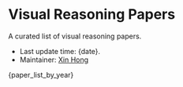 # Visual Reasoning Papers

A curated list of visual reasoning papers.

- Last update time: {date}.
- Maintainer: [Xin Hong](https://hongxin2019.github.io)

{paper_list_by_year}

<!-- BEGIN ENTRIES -->
<!-- ## Composotional Visual Reasoning

- johnsonCLEVRDiagnosticDataset2017
- hudsonGQANewDataset2019

## Commonsense Visual Reasoning

- zellersRecognitionCognitionVisual2019
- hesselAbductionSherlockHolmes2022

## Abstract Visual Reasoning

- zhangRAVENDatasetRelational2019
- teneyVPROMBenchmarkVisual2020

## Physical Reasoning
- bakhtinPHYRENewBenchmark2019
- riochetIntPhys2019Benchmark2022
- girdharCATERdiagnosticdataset2020

## Transformation Visual Reasoning

- parkRobustChangeCaptioning2019
- hongTransformationDrivenVisual2021
- liangVisualAbductiveReasoning2022 -->
<!-- END ENTRIES -->